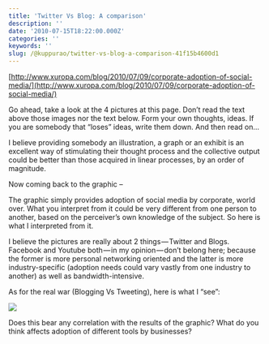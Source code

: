 ```yaml
---
title: 'Twitter Vs Blog: A comparison'
description: ''
date: '2010-07-15T18:22:00.000Z'
categories: ''
keywords: ''
slug: /@kuppurao/twitter-vs-blog-a-comparison-41f15b4600d1
---
```


[http://www.xuropa.com/blog/2010/07/09/corporate-adoption-of-social-media/](http://www.xuropa.com/blog/2010/07/09/corporate-adoption-of-social-media/)

Go ahead, take a look at the 4 pictures at this page. Don’t read the text above those images nor the text below. Form your own thoughts, ideas. If you are somebody that “loses” ideas, write them down. And then read on…

I believe providing somebody an illustration, a graph or an exhibit is an excellent way of stimulating their thought process and the collective output could be better than those acquired in linear processes, by an order of magnitude.

Now coming back to the graphic –

The graphic simply provides adoption of social media by corporate, world over. What you interpret from it could be very different from one person to another, based on the perceiver’s own knowledge of the subject. So here is what I interpreted from it.

I believe the pictures are really about 2 things — Twitter and Blogs. Facebook and Youtube both — in my opinion — don’t belong here; because the former is more personal networking oriented and the latter is more industry-specific (adoption needs could vary vastly from one industry to another) as well as bandwidth-intensive.

As for the real war (Blogging Vs Tweeting), here is what I “see”:

![](https://cdn-images-1.medium.com/max/800/0*dKgIx3Yx7eibS-Ug.png)

Does this bear any correlation with the results of the graphic? What do you think affects adoption of different tools by businesses?